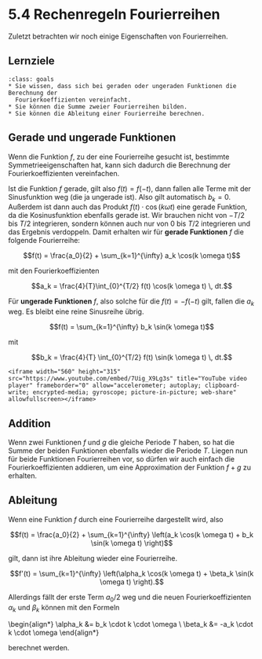 # 5.4 Rechenregeln Fourierreihen

Zuletzt betrachten wir noch einige Eigenschaften von Fourierreihen.

## Lernziele

```{admonition} Lernziele
:class: goals
* Sie wissen, dass sich bei geraden oder ungeraden Funktionen die Berechnung der
  Fourierkoeffizienten vereinfacht.
* Sie können die Summe zweier Fourierreihen bilden.
* Sie können die Ableitung einer Fourierreihe berechnen.
```

## Gerade und ungerade Funktionen

Wenn die Funktion $f$, zu der eine Fourierreihe gesucht ist, bestimmte
Symmetrieeigenschaften hat, kann sich dadurch die Berechnung der
Fourierkoeffizienten vereinfachen.

Ist die Funktion $f$ gerade, gilt also $f(t) = f(-t)$, dann fallen alle Terme
mit der Sinusfunktion weg (die ja ungerade ist). Also gilt automatisch $b_k =
0$. Außerdem ist dann auch das Produkt $f(t)\cdot \cos(k \omega t)$ eine gerade
Funktion, da die Kosinusfunktion ebenfalls gerade ist. Wir brauchen nicht von
$-T/2$ bis $T/2$ integrieren, sondern können auch nur von $0$ bis $T/2$
integrieren und das Ergebnis verdoppeln. Damit erhalten wir für **gerade
Funktionen** $f$ die folgende Fourierreihe:

$$f(t) = \frac{a_0}{2} + \sum_{k=1}^{\infty} a_k \cos(k \omega t)$$

mit den Fourierkoeffizienten

$$a_k = \frac{4}{T}\int_{0}^{T/2} f(t) \cos(k \omega t) \, dt.$$

Für **ungerade Funktionen** $f$, also solche für die $f(t) = -f(-t)$ gilt,
fallen die $a_k$ weg. Es bleibt eine reine Sinusreihe übrig.

$$f(t) = \sum_{k=1}^{\infty} b_k \sin(k \omega t)$$

mit

$$b_k = \frac{4}{T} \int_{0}^{T/2} f(t) \sin(k \omega t) \, dt.$$

```{dropdown} Vide "Fourierreihe: gerade/ungerade" von Daniel Jung
<iframe width="560" height="315" src="https://www.youtube.com/embed/7Uig_X9Lg3s" title="YouTube video player" frameborder="0" allow="accelerometer; autoplay; clipboard-write; encrypted-media; gyroscope; picture-in-picture; web-share" allowfullscreen></iframe>
```

## Addition

Wenn zwei Funktionen $f$ und $g$ die gleiche Periode $T$ haben, so hat die Summe
der beiden Funktionen ebenfalls wieder die Periode $T$. Liegen nun für beide
Funktionen Fourierreihen vor, so dürfen wir auch einfach die
Fourierkoeffizienten addieren, um eine Approximation der Funktion $f+g$ zu
erhalten.

## Ableitung

Wenn eine Funktion $f$ durch eine Fourierreihe dargestellt wird, also

$$f(t) = \frac{a_0}{2} + \sum_{k=1}^{\infty} \left(a_k \cos(k \omega t) + b_k
\sin(k \omega t) \right)$$

gilt, dann ist ihre Ableitung wieder eine Fourierreihe.

$$f'(t) = \sum_{k=1}^{\infty} \left(\alpha_k \cos(k \omega t) + \beta_k
\sin(k \omega t) \right).$$

Allerdings fällt der erste Term $a_0/2$ weg und die neuen Fourierkoeffizienten
$\alpha_k$ und $\beta_k$ können mit den Formeln

\begin{align*}
\alpha_k &= b_k \cdot k \cdot \omega \\
\beta_k  &= -a_k \cdot k \cdot \omega
\end{align*}

berechnet werden.
